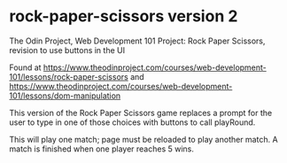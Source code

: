 # rock-paper-scissors version 2

The Odin Project, Web Development 101 Project: Rock Paper Scissors, revision to use buttons in the UI

Found at https://www.theodinproject.com/courses/web-development-101/lessons/rock-paper-scissors and https://www.theodinproject.com/courses/web-development-101/lessons/dom-manipulation

This version of the Rock Paper Scissors game replaces a prompt for the user to type in one of those choices with buttons to call playRound.

This will play one match; page must be reloaded to play another match. A match is finished when one player reaches 5 wins.